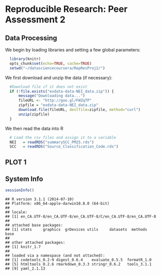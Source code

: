 # Reproducible Research: Peer Assessment 2
## Data Processing
We begin by loading libraries and setting a few global parameters:

```r
  library(knitr)
  opts_chunk$set(echo=TRUE, cache=TRUE)
  setwd("~/datasciencecoursera/RepResProj2/")
```

We first download and unzip the data (if necessary):

```r
  #Download file if it does not exist
  if (!file.exists("exdata-data-NEI_data.zip")) {
      message("Downloading data...")
      fileURL <- "http://goo.gl/FWZqTP"
      zipfile = "exdata-data-NEI_data.zip"
      download.file(fileURL, destfile=zipfile, method="curl")
      unzip(zipfile)
  }
```

We then read the data into R

```r
  # Load the csv files and assign it to a variable
  NEI   = readRDS("summarySCC_PM25.rds")
  SCC   = readRDS("Source_Classification_Code.rds")
```

## PLOT 1


## System Info

```r
sessionInfo()
```

```
## R version 3.1.1 (2014-07-10)
## Platform: x86_64-apple-darwin10.8.0 (64-bit)
## 
## locale:
## [1] en_CA.UTF-8/en_CA.UTF-8/en_CA.UTF-8/C/en_CA.UTF-8/en_CA.UTF-8
## 
## attached base packages:
## [1] stats     graphics  grDevices utils     datasets  methods   base     
## 
## other attached packages:
## [1] knitr_1.7
## 
## loaded via a namespace (and not attached):
## [1] codetools_0.2-9 digest_0.6.4    evaluate_0.5.5  formatR_1.0    
## [5] htmltools_0.2.6 rmarkdown_0.3.3 stringr_0.6.2   tools_3.1.1    
## [9] yaml_2.1.13
```

